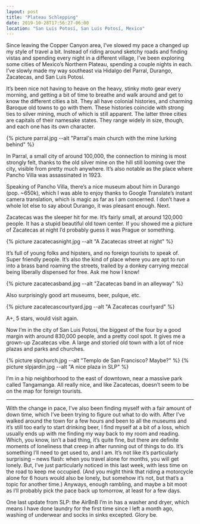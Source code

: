 ```yaml
---
layout: post
title: "Plateau Schlepping"
date: 2019-10-28T17:56:27-06:00
location: "San Luis Potosí, San Luis Potosí, Mexico"
---
```


Since leaving the Copper Canyon area, I’ve slowed my pace a changed up my style of travel a bit. Instead of riding around sketchy roads and finding vistas and spending every night in a different village, I’ve been exploring some cities of Mexico’s Northern Plateau, spending a couple nights in each. I’ve slowly made my way southeast via Hidalgo del Parral, Durango, Zacatecas, and San Luis Potosí.

It’s been nice not having to heave on the heavy, stinky moto gear every morning, and getting a bit of time to breathe and walk around and get to know the different cities a bit. They all have colonial histories, and charming Baroque old towns to go with them. These histories coincide with strong ties to silver mining, much of which is still apparent. The latter three cities are capitals of their namesake states. They range widely in size, though, and each one has its own character.

{% picture parral.jpg --alt "Parral's main church with the mine lurking behind" %}

In Parral, a small city of around 100,000, the connection to mining is most strongly felt, thanks to the old silver mine on the hill still looming over the city, visible from pretty much anywhere. It’s also notable as the place where Pancho Villa was assassinated in 1923.

Speaking of Pancho Villa, there’s a nice museum about him in Durango (pop. ~650k), which I was able to enjoy thanks to Google Translate’s instant camera translation, which is magic as far as I am concerned.  I don’t have a whole lot else to say about Durango, it was pleasant enough. Next.

Zacatecas was the sleeper hit for me. It’s fairly small, at around 120,000 people. It has a stupid beautiful old town center. If you showed me a picture of Zacatecas at night I’d probably guess it was Prague or something.

{% picture zacatecasnight.jpg --alt "A Zacatecas street at night" %}

It’s full of young folks and hipsters, and no foreign tourists to speak of. Super friendly people. It’s also the kind of place where you are apt to run into a brass band roaming the streets, trailed by a donkey carrying mezcal being liberally dispensed for free. Ask me how I know!

{% picture zacatecasband.jpg --alt "Zacatecas band in an alleyway" %}

Also surprisingly good art museums, beer, pulque, etc. 

{% picture zacatecascourtyard.jpg --alt "A Zacatecas courtyard" %}

A+, 5 stars, would visit again.

Now I’m in the city of San Luis Potosí, the biggest of the four by a good margin with around 830,000 people, and a pretty cool spot. It gives me a grown-up Zacatecas vibe. A large and storied old town with a lot of nice plazas and parks and churches.

{% picture slpchurch.jpg --alt "Templo de San Francisco? Maybe?" %}
{% picture slpjardin.jpg --alt "A nice plaza in SLP" %}

I’m in a hip neighborhood to the east of downtown, near a massive park called Tangamanga. All really nice, and like Zacatecas, doesn’t seem to be on the map for foreign tourists.

---- 

With the change in pace, I’ve also been finding myself with a fair amount of down time, which I’ve been trying to figure out what to do with. After I’ve walked around the town for a few hours and been to all the museums and it’s still too early to start drinking beer, I find myself at a bit of a loss, which usually ends up with me finding my way back to my room and reading. Which, you know, isn’t a bad thing, it’s quite fine, but there are definite moments of loneliness that creep in after running out of things to do. It’s something I’ll need to get used to, and I am. It’s not like it’s particularly surprising – news flash: when you travel alone for months, you will get lonely. But, I’ve just particularly noticed in this last week, with less time on the road to keep me occupied. (And you might think that riding a motorcycle alone for 6 hours would also be lonely, but somehow it’s not, but that’s a topic for another time.) Anyways, enough rambling, and maybe a bit moot as I’ll probably pick the pace back up tomorrow, at least for a few days.

One last update from SLP: the AirBnB I’m in has a washer and dryer, which means I have done laundry for the first time since I left a month ago, washing of underwear and socks in sinks excepted. Glory be.
